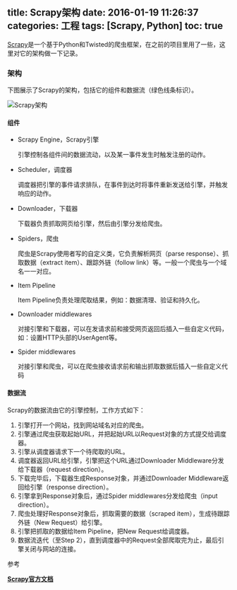 title: Scrapy架构
date: 2016-01-19 11:26:37
categories: 工程
tags: [Scrapy, Python]
toc: true
---

[Scrapy](http://scrapy.readthedocs.org/)是一个基于Python和Twisted的爬虫框架，在之前的项目里用了一些，这里对它的架构做一下记录。

### 架构

下图展示了Scrapy的架构，包括它的组件和数据流（绿色线条标识）。

![Scrapy架构](/images/scrapy-architecture.png "Scrapy-architecture")

#### 组件

* Scrapy Engine，Scrapy引擎

    引擎控制各组件间的数据流动，以及某一事件发生时触发注册的动作。

* Scheduler，调度器

    调度器把引擎的事件请求排队，在事件到达时将事件重新发送给引擎，并触发响应的动作。

* Downloader，下载器

    下载器负责抓取网页给引擎，然后由引擎分发给爬虫。

* Spiders，爬虫

    爬虫是Scrapy使用者写的自定义类，它负责解析网页（parse response）、抓取数据（extract item）、跟踪外链（follow link）等。一般一个爬虫与一个域名一一对应。

* Item Pipeline

    Item Pipeline负责处理爬取结果，例如：数据清理、验证和持久化。

* Downloader middlewares

    对接引擎和下载器，可以在发请求前和接受网页返回后插入一些自定义代码，如：设置HTTP头部的UserAgent等。

* Spider middlewares

    对接引擎和爬虫，可以在爬虫接收请求前和输出抓取数据后插入一些自定义代码

#### 数据流

Scrapy的数据流由它的引擎控制，工作方式如下：

1. 引擎打开一个网站，找到网站域名对应的爬虫。
2. 引擎通过爬虫获取起始URL，并把起始URL以Request对象的方式提交给调度器。
3. 引擎从调度器请求下一个待爬取的URL。
4. 调度器返回URL给引擎，引擎把这个URL通过Downloader Middleware分发给下载器（request direction）。
5. 下载完毕后，下载器生成Response对象，并通过Downloader Middleware返回给引擎（response direction）。
6. 引擎拿到Response对象后，通过Spider middlewares分发给爬虫（input direction）。
7. 爬虫处理好Response对象后，抓取需要的数据（scraped item），生成待跟踪外链（New Request）给引擎。
8. 引擎把抓取的数据给Item Pipeline，把New Request给调度器。
9. 数据流迭代（至Step 2），直到调度器中的Request全部爬取完为止，最后引擎关闭与网站的连接。

参考

__[Scrapy官方文档](http://scrapy.readthedocs.org/en/latest/topics/architecture.html)__